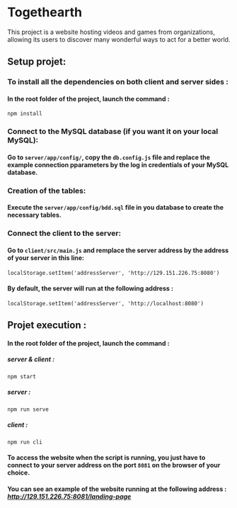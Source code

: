 # Togethearth

This project is a website hosting videos and games from organizations, allowing its users to discover many wonderful ways to act for a better world.


## Setup projet:

### To install all the dependencies on both client and server sides :

#### In the root folder of the project, launch the command : 
```
npm install
```


### Connect to the MySQL database (if you want it on your local MySQL):

#### Go to ``server/app/config/``, copy the ``db.config.js`` file and replace the example connection pparameters by the log in credentials of your MySQL database.

### Creation of the tables:

#### Execute the ``server/app/config/bdd.sql`` file in you database to create the necessary tables.



### Connect the client to the server:

#### Go to ``client/src/main.js`` and remplace the server address by the address of your server in this line:

```
localStorage.setItem('addressServer', 'http://129.151.226.75:8080')
```

#### By default, the server will run at the following address :

```
localStorage.setItem('addressServer', 'http://localhost:8080')
```


## Projet execution :

#### In the root folder of the project, launch the command :

##### server & client :

```
npm start
```

##### server :

```
npm run serve
```

##### client :

```
npm run cli
```

#### To access the website when the script is running, you just have to connect to your server address on the port ``8081`` on the browser of your choice.

#### You can see an example of the website running at the following address : _http://129.151.226.75:8081/landing-page_

